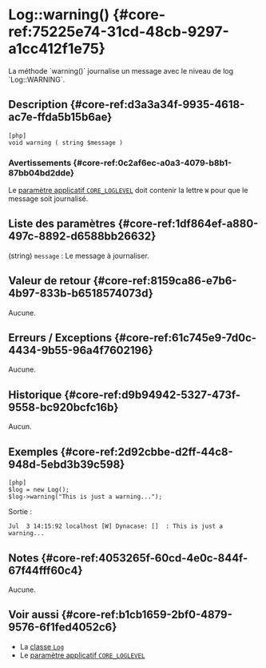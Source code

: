 # Log::warning() {#core-ref:75225e74-31cd-48cb-9297-a1cc412f1e75}

<div markdown="1" class="short-description">
La méthode `warning()` journalise un message avec le niveau de log
`Log::WARNING`.
</div>

## Description {#core-ref:d3a3a34f-9935-4618-ac7e-ffda5b15b6ae}

    [php]
    void warning ( string $message )

### Avertissements {#core-ref:0c2af6ec-a0a3-4079-b8b1-87bb04bd2dde}

Le [paramètre applicatif `CORE_LOGLEVEL`][CORE_LOGLEVEL] doit contenir la lettre
`W` pour que le message soit journalisé.

## Liste des paramètres {#core-ref:1df864ef-a880-497c-8892-d6588bb26632}

(string) `message`
:   Le message à journaliser.

## Valeur de retour {#core-ref:8159ca86-e7b6-4b97-833b-b6518574073d}

Aucune.

## Erreurs / Exceptions {#core-ref:61c745e9-7d0c-4434-9b55-96a4f7602196}

Aucune.

## Historique {#core-ref:d9b94942-5327-473f-9558-bc920bcfc16b}

Aucun.

## Exemples {#core-ref:2d92cbbe-d2ff-44c8-948d-5ebd3b39c598}

    [php]
    $log = new Log();
    $log->warning("This is just a warning...");

Sortie :

    Jul  3 14:15:92 localhost [W] Dynacase: []  : This is just a warning...

## Notes {#core-ref:4053265f-60cd-4e0c-844f-67f44fff60c4}

Aucune.

## Voir aussi {#core-ref:b1cb1659-2bf0-4879-9576-6f1fed4052c6}

-   La [classe `Log`][log]
-   Le [paramètre applicatif `CORE_LOGLEVEL`][CORE_LOGLEVEL]

<!-- links -->
[log]: #core-ref:2b8f4534-e749-46ba-b69e-afaa470c4b5c
[CORE_LOGLEVEL]: #core-ref:c579e530-ebfd-442b-9c25-886f19507931
